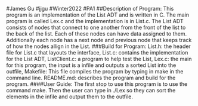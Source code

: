 #James Gu
#jjgu
#Winter2022
#PA1
##Description of Program: This program is an implementation of the List ADT and is written in C. The main program is called Lex.c and the implementation is in List.c. The List ADT consists of nodes that connect to one another from the front of the list to the back of the list. Each of these nodes can have data assigned to them. Additionally each node has a next node and previous node that keeps track of how the nodes allign in the List. 
###Build for Program: List.h: the header file for List.c that layouts the interface, List.c: contains the implementation for the List ADT, ListClient.c: a program to help test the List, Lex.c: the main for this program, the input is a infile and outputs a sorted List into the outfile, Makefile: This file compiles the program by typing in make in the command line. README.md: describes the program and build for the program.
####User Guide: The first stop to use this program is to use the command make. Then the user can type in ./Lex <infile> <outfile> so they can sort the elements in the infile and output them to the outfile. 
